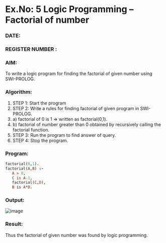 # Ex.No: 5   Logic Programming – Factorial of number   
### DATE:                                                                            
### REGISTER NUMBER : 
### AIM: 
To  write  a logic program for finding the factorial of given number using SWI-PROLOG. 
### Algorithm:
1. STEP 1: Start the program
2. STEP 2:  Write a rules for finding factorial of given program in SWI-PROLOG.
3.   a)	factorial of 0 is 1 => written as factorial(0,1).
4.   b)	factorial of number greater than 0 obtained by recursively calling the factorial    function.
5. STEP 3: Run the program  to find answer of  query.
6. STEP 4: Stop the program.

### Program:
```prolog
factorial(0,1).
factorial(A,B) :-  
   A > 0, 
   C is A-1,
   factorial(C,D),
   B is A*D.
```



### Output:
![image](https://github.com/Bhargava-123/AI_Lab_2023-24/assets/85554376/d84d2906-9f63-4763-908c-980a3f6f2bc9)



### Result:
Thus the factorial of given number was found by logic programming. 
